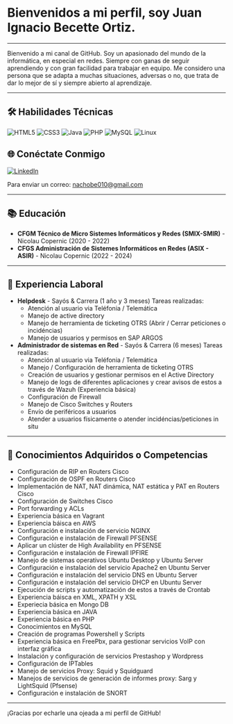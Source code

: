 # Bienvenidos a mi perfil, soy Juan Ignacio Becette Ortiz.

---

Bienvenido a mi canal de GitHub.
Soy un apasionado del mundo de la informática, en especial en redes. Siempre con ganas de seguir aprendiendo y con gran facilidad para trabajar en equipo.
Me considero una persona que se adapta a muchas situaciones, adversas o no, que trata de dar lo mejor de sí y siempre abierto al aprendizaje.

---

## 🛠 Habilidades Técnicas
![HTML5](https://img.shields.io/badge/-HTML5-E34F26?style=flat&logo=HTML5&logoColor=white)
![CSS3](https://img.shields.io/badge/-CSS3-1572B6?style=flat&logo=CSS3&logoColor=white)
![Java](https://img.shields.io/badge/-Java-007396?style=flat&logo=Java&logoColor=white)
![PHP](https://img.shields.io/badge/-PHP-777BB4?style=flat&logo=PHP&logoColor=white)
![MySQL](https://img.shields.io/badge/-MySQL-4479A1?style=flat&logo=MySQL&logoColor=white)
![Linux](https://img.shields.io/badge/-Linux-FCC624?style=flat&logo=Linux&logoColor=black)

## 🌐 Conéctate Conmigo

[![LinkedIn](https://img.shields.io/badge/-LinkedIn-0077B5?style=flat&logo=LinkedIn&logoColor=white)](https://www.linkedin.com/in/juan-ignacio-becette-ortiz)

Para enviar un correo: nachobe010@gmail.com


---

## 📚 Educación
- **CFGM Técnico de Micro Sistemes Informáticos y Redes (SMIX-SMIR)** - Nicolau Copernic (2020 - 2022)
- **CFGS Administración de Sistemes Informáticos en Redes (ASIX - ASIR)** - Nicolau Copernic (2022 - 2024)

---

## 💼 Experiencia Laboral
- **Helpdesk** - Sayós & Carrera (1 año y 3 meses)
    Tareas realizadas:
  - Atención al usuario via Teléfonia / Telemática
  -  Manejo de active directory
  -  Manejo de herramienta de ticketing OTRS (Abrir / Cerrar peticiones o incidéncias)
  -  Manejo de usuarios y permisos en SAP ARGOS
- **Administrador de sistemas en Red** - Sayós & Carrera (6 meses)
    Tareas realizadas:
  - Atención al usuario via Teléfonia / Telemática
  -  Manejo / Configuración de herramienta de ticketing OTRS
  -  Creación de usuarios y gestionar permisos en el Active Directory
  -  Manejo de logs de diferentes aplicaciones y crear avisos de estos a través de Wazuh (Experiencia básica)
  -  Configuración de Firewall
  -  Manejo de Cisco Switches y Routers
  -  Envío de periféricos a usuarios
  -  Atender a usuarios físicamente o atender incidéncias/peticiones in situ

---


## 🔧 Conocimientos Adquiridos o Competencias
- Configuración de RIP en Routers Cisco
- Configuración de OSPF en Routers Cisco
- Implementación de NAT, NAT dinámica, NAT estática y PAT en Routers Cisco
- Configuración de Switches Cisco
- Port forwarding y ACLs
- Experiencia básica en Vagrant
- Experiencia báisca en AWS
- Configuración e instalación de servicio NGINX
- Configuración e instalación de Firewall PFSENSE
- Aplicar un clúster de High Availability en PFSENSE
- Configuración e instalación de Firewall IPFIRE
- Manejo de sistemas operativos Ubuntu Desktop y Ubuntu Server
- Configuración e instalación del servicio Apache2 en Ubuntu Server
- Configuración e instalación del servicio DNS en Ubuntu Server
- Configuración e instalación del servicio DHCP en Ubuntu Server
- Ejecución de scripts y automatización de estos a través de Crontab
- Experiencia báisca en XML, XPATH y XSL
- Experiecia básica en Mongo DB
- Experiencia básica en JAVA
- Experiencia básica en PHP
- Conocimientos en MySQL
- Creación de programas Powershell y Scripts
- Experiencia básica en FreePbx, para gestionar servicios VoIP con interfaz gráfica
- Instalación y configuración de servicios Prestashop y Wordpress
- Configuración de IPTables
- Manejo de servicios Proxy: Squid y Squidguard
- Manejos de servicios de generación de informes proxy: Sarg y LightSquid (Pfsense)
- Configuración e instalación de SNORT


---

¡Gracias por echarle una ojeada a mi perfil de GitHub! 



